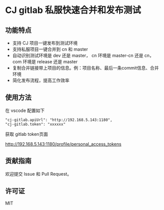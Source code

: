 # CJ gitlab 私服快速合并和发布测试

## 功能特点

- 支持 CJ 项目一键发布到测试环境
- 支持私服项目一键合并到 cn 和 master
- 自动识别测试环境是 dev 还是 master， cn 环境是 master-cn 还是 cn， com 环境是 release 还是 master
- 复制合并链接带上项目的信息。例：项目名称、最后一条commit信息、合并环境
- 简化发布流程，提高工作效率

## 使用方法

在 vscode 配置如下

```
"cj-gitlab.apiUrl": "http://192.168.5.143:1180",
"cj-gitlab.token": "xxxxxx"
```

获取 gitlab token页面

http://192.168.5.143:1180/profile/personal_access_tokens

## 贡献指南

欢迎提交 Issue 和 Pull Request。

## 许可证

MIT
